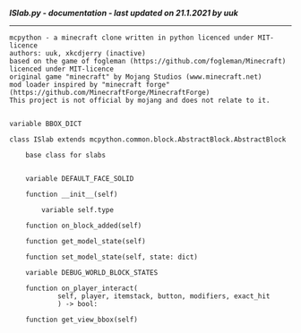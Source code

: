 ***ISlab.py - documentation - last updated on 21.1.2021 by uuk***
___

    mcpython - a minecraft clone written in python licenced under MIT-licence
    authors: uuk, xkcdjerry (inactive)
    based on the game of fogleman (https://github.com/fogleman/Minecraft) licenced under MIT-licence
    original game "minecraft" by Mojang Studios (www.minecraft.net)
    mod loader inspired by "minecraft forge" (https://github.com/MinecraftForge/MinecraftForge)
    This project is not official by mojang and does not relate to it.


    variable BBOX_DICT

    class ISlab extends mcpython.common.block.AbstractBlock.AbstractBlock
        
        base class for slabs


        variable DEFAULT_FACE_SOLID

        function __init__(self)

            variable self.type

        function on_block_added(self)

        function get_model_state(self)

        function set_model_state(self, state: dict)

        variable DEBUG_WORLD_BLOCK_STATES

        function on_player_interact(
                self, player, itemstack, button, modifiers, exact_hit
                ) -> bool:

        function get_view_bbox(self)